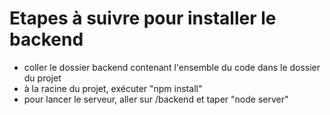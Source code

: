 # Etapes à suivre pour installer le backend

- coller le dossier backend contenant l'ensemble du code dans le dossier du projet
- à la racine du projet, exécuter "npm install"
- pour lancer le serveur, aller sur /backend et taper "node server"
